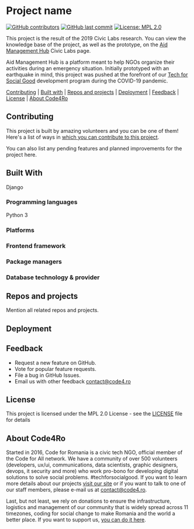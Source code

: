 # Project name

[![GitHub contributors](https://img.shields.io/github/contributors/code4romania/NEW_REPO_SLUG_HERE.svg?style=for-the-badge)](https://github.com/code4romania/NEW_REPO_SLUG_HERE/graphs/contributors) [![GitHub last commit](https://img.shields.io/github/last-commit/code4romania/NEW_REPO_SLUG_HERE.svg?style=for-the-badge)](https://github.com/code4romania/NEW_REPO_SLUG_HERE/commits/master) [![License: MPL 2.0](https://img.shields.io/badge/license-MPL%202.0-brightgreen.svg?style=for-the-badge)](https://opensource.org/licenses/MPL-2.0)

This project is the result of the 2019 Civic Labs research. You can view the knowledge base of the project, as well as the prototype, on the [Aid Management Hub](https://civiclabs.ro/ro/solutions/aid-management-hub) Civic Labs page.

Aid Management Hub is a platform meant to help NGOs organize their activities during an emergency situation. Initially prototyped with an earthquake in mind, this project was pushed at the forefront of our [Tech for Social Good](https://tfsg.code4.ro/ro/) development program during the COVID-19 pandemic. 

[Contributing](#contributing) | [Built with](#built-with) | [Repos and projects](#repos-and-projects) | [Deployment](#deployment) | [Feedback](#feedback) | [License](#license) | [About Code4Ro](#about-code4ro)

## Contributing

This project is built by amazing volunteers and you can be one of them! Here's a list of ways in [which you can contribute to this project](.github/CONTRIBUTING.md).

You can also list any pending features and planned improvements for the project here.

## Built With

Django

### Programming languages

Python 3

### Platforms

### Frontend framework

### Package managers

### Database technology & provider

## Repos and projects

Mention all related repos and projects.

## Deployment

## Feedback

* Request a new feature on GitHub.
* Vote for popular feature requests.
* File a bug in GitHub Issues.
* Email us with other feedback contact@code4.ro

## License

This project is licensed under the MPL 2.0 License - see the [LICENSE](LICENSE) file for details

## About Code4Ro

Started in 2016, Code for Romania is a civic tech NGO, official member of the Code for All network. We have a community of over 500 volunteers (developers, ux/ui, communications, data scientists, graphic designers, devops, it security and more) who work pro-bono for developing digital solutions to solve social problems. #techforsocialgood. If you want to learn more details about our projects [visit our site](https://www.code4.ro/en/) or if you want to talk to one of our staff members, please e-mail us at contact@code4.ro.

Last, but not least, we rely on donations to ensure the infrastructure, logistics and management of our community that is widely spread across 11 timezones, coding for social change to make Romania and the world a better place. If you want to support us, [you can do it here](https://code4.ro/en/donate/).
